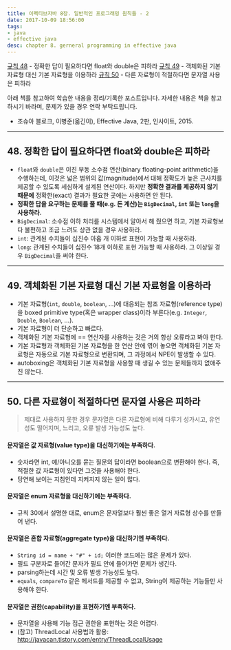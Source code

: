 ```yaml
---
title: 이펙티브자바 8장. 일반적인 프로그래밍 원칙들 - 2
date: 2017-10-09 18:56:00
tags:
- java
- effective java
desc: chapter 8. gerneral programming in effective java
---
```


[규칙 48](../../../../2017/10/09/general-programming-2/#48-정확한-답이-필요하다면-float와-double은-피하라) - 정확한 답이 필요하다면 float와 double은 피하라
[규칙 49](../../../../2017/10/09/general-programming-2/#49-객체화된-기본-자료형-대신-기본-자료형을-이용하라) - 객체화된 기본 자료형 대신 기본 자료형을 이용하라
[규칙 50](../../../../2017/10/09/general-programming-2/#50-다른-자료형이-적절하다면-문자열-사용은-피하라) - 다른 자료형이 적절하다면 문자열 사용은 피하라

<!-- more -->

<div class="tip">
    <div>아래 책를 참고하여 학습한 내용을 정리/기록한 포스트입니다. 자세한 내용은 책을 참고하시기 바라며, 문제가 있을 경우 연락 부탁드립니다.</div>
    <ul>
        <li>조슈아 블로크, 이병준(옮긴이), Effective Java, 2판, 인사이트, 2015.</li>
    </ul>
</div>

---

## 48. 정확한 답이 필요하다면 float와 double은 피하라

- `float`와 `double`은 이진 부동 소수점 연산(binary floating-point arithmetic)을 수행하는데, 이것은 넓은 범위의 값(magnitude)에서 대해 정확도가 높은 근사치를 제공할 수 있도록 세심하게 설계된 연산이다. 하지만 **정확한 결과를 제공하지 않기 때문에** 정확한(exact) 결과가 필요한 곳에는 사용하면 안 된다.
- **정확한 답을 요구하는 문제를 풀 때(e.g. 돈 계산)는 `BigDecimal`, `int` 또는 `long`을 사용하라.**
- `BigDecimal`: 소수점 이하 처리를 시스템에서 알아서 해 줬으면 하고, 기본 자료형보다 불편하고 조금 느려도 상관 없을 경우 사용하라.
- `int`: 관계된 수치들이 십진수 아홉 개 이하로 표현이 가능할 때 사용하라.
- `long`: 관계된 수치들이 십진수 18개 이하로 표현 가능할 때 사용하라. 그 이상일 경우 `BigDecimal`을 써야 한다.

---

## 49. 객체화된 기본 자료형 대신 기본 자료형을 이용하라

- 기본 자료형(`int`, `double`, `boolean`, ...)에 대응되는 참조 자료형(reference type)을 boxed primitive type(혹은 wrapper class)이라 부른다(e.g. `Integer`, `Double`, `Boolean`, ...).
- 기본 자료형이 더 단순하고 빠르다.
- 객체화된 기본 자료형에 == 연산자를 사용하는 것은 거의 항상 오류라고 봐야 한다.
- 기본 자료형과 객체화된 기본 자료형을 한 연산 안에 엮어 놓으면 객체화된 기본 자료형은 자동으로 기본 자료형으로 변환되며, 그 과정에서 NPE이 발생할 수 있다.
- autoboxing은 객체화된 기본 자료형을 사용할 때 생길 수 있는 문제들까지 없애주진 않는다.

---

## 50. 다른 자료형이 적절하다면 문자열 사용은 피하라

> 제대로 사용하지 못한 경우 문자열은 다른 자료형에 비해 다루기 성가시고, 유연성도 떨어지며, 느리고, 오류 발생 가능성도 높다.

#### 문자열은 값 자료형(value type)을 대신하기에는 부족하다.

- 숫자라면 int, 예/아니오를 묻는 질문의 답이라면 boolean으로 변환해야 한다. 즉, 적절한 값 자료형이 있다면 그것을 사용해야 한다. 
- 당연해 보이는 지침인데 지켜지지 않는 일이 많다.

#### 문자열은 enum 자료형을 대신하기에는 부족하다.

- 규칙 30에서 설명한 대로, enum은 문자열보다 훨씬 좋은 열거 자료형 상수를 만들어 낸다.

#### 문자열은 혼합 자료형(aggregate type)을 대신하기엔 부족하다.

- `String id = name + "#" + id;` 이러한 코드에는 많은 문제가 있다.
- 필드 구분자로 들어간 문자가 필드 안에 들어가면 문제가 생긴다.
- parsing하는데 시간 및 오류 발생 가능성도 높다.
- `equals`, `compareTo` 같은 메서드를 제공할 수 없고, String이 제공하는 기능들만 사용해야 한다.

#### 문자열은 권한(capability)을 표현하기엔 부족하다.

- 문자열을 사용해 기능 접근 권한을 표현하는 것은 어렵다.
- (참고) ThreadLocal 사용법과 활용: http://javacan.tistory.com/entry/ThreadLocalUsage